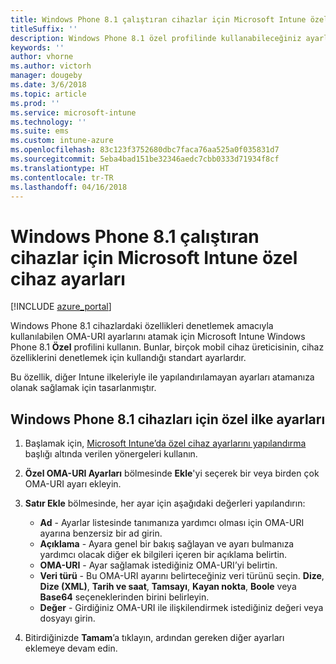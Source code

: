 ```yaml
---
title: Windows Phone 8.1 çalıştıran cihazlar için Microsoft Intune özel ayarları
titleSuffix: ''
description: Windows Phone 8.1 özel profilinde kullanabileceğiniz ayarlar hakkında bilgi edinin.
keywords: ''
author: vhorne
ms.author: victorh
manager: dougeby
ms.date: 3/6/2018
ms.topic: article
ms.prod: ''
ms.service: microsoft-intune
ms.technology: ''
ms.suite: ems
ms.custom: intune-azure
ms.openlocfilehash: 83c123f3752680dbc7faca76aa525a0f035831d7
ms.sourcegitcommit: 5eba4bad151be32346aedc7cbb0333d71934f8cf
ms.translationtype: HT
ms.contentlocale: tr-TR
ms.lasthandoff: 04/16/2018
---
```

# <a name="microsoft-intune-custom-device-settings-for-devices-running-windows-phone-81"></a>Windows Phone 8.1 çalıştıran cihazlar için Microsoft Intune özel cihaz ayarları

[!INCLUDE [azure_portal](./includes/azure_portal.md)]

Windows Phone 8.1 cihazlardaki özellikleri denetlemek amacıyla kullanılabilen OMA-URI ayarlarını atamak için Microsoft Intune Windows Phone 8.1 **Özel** profilini kullanın. Bunlar, birçok mobil cihaz üreticisinin, cihaz özelliklerini denetlemek için kullandığı standart ayarlardır.

Bu özellik, diğer Intune ilkeleriyle ile yapılandırılamayan ayarları atamanıza olanak sağlamak için tasarlanmıştır.

## <a name="custom-policy-settings-for-windows-phone-81-devices"></a>Windows Phone 8.1 cihazları için özel ilke ayarları

1. Başlamak için, [Microsoft Intune’da özel cihaz ayarlarını yapılandırma](custom-settings-configure.md) başlığı altında verilen yönergeleri kullanın.
2. **Özel OMA-URI Ayarları** bölmesinde **Ekle**'yi seçerek bir veya birden çok OMA-URI ayarı ekleyin.
3. **Satır Ekle** bölmesinde, her ayar için aşağıdaki değerleri yapılandırın:
    - **Ad** - Ayarlar listesinde tanımanıza yardımcı olması için OMA-URI ayarına benzersiz bir ad girin.
    - **Açıklama** - Ayara genel bir bakış sağlayan ve ayarı bulmanıza yardımcı olacak diğer ek bilgileri içeren bir açıklama belirtin.
    - **OMA-URI** - Ayar sağlamak istediğiniz OMA-URI’yi belirtin.
    - **Veri türü** - Bu OMA-URI ayarını belirteceğiniz veri türünü seçin. **Dize**, **Dize (XML)**, **Tarih ve saat**, **Tamsayı**, **Kayan nokta**, **Boole** veya **Base64** seçeneklerinden birini belirleyin.
    - **Değer** - Girdiğiniz OMA-URI ile ilişkilendirmek istediğiniz değeri veya dosyayı girin.

4. Bitirdiğinizde **Tamam**’a tıklayın, ardından gereken diğer ayarları eklemeye devam edin.
